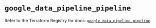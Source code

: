 # `google_data_pipeline_pipeline`

Refer to the Terraform Registry for docs: [`google_data_pipeline_pipeline`](https://registry.terraform.io/providers/hashicorp/google/5.39.0/docs/resources/data_pipeline_pipeline).
